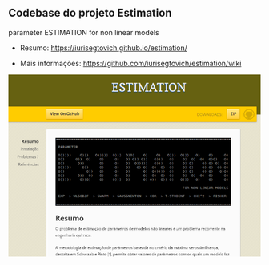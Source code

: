 ## Codebase do projeto Estimation

parameter ESTIMATION for non linear models

* Resumo: https://iurisegtovich.github.io/estimation/

* Mais informações: https://github.com/iurisegtovich/estimation/wiki

[![index](docs/index.png)](https://iurisegtovich.github.io/estimation/)

